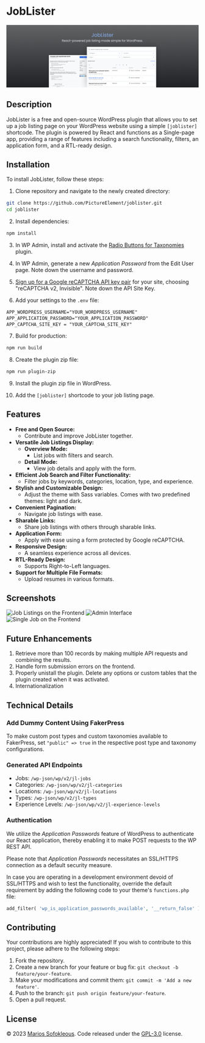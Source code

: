 # JobLister

![Banner Image](assets/banner-1544x500.png)

## Description

JobLister is a free and open-source WordPress plugin that allows you to set up a job listing page on your WordPress website using a simple `[joblister]` shortcode. The plugin is powered by React and functions as a Single-page app, providing a range of features including a search functionality, filters, an application form, and a RTL-ready design.

## Installation

To install JobLister, follow these steps:

1. Clone repository and navigate to the newly created directory:
  ```sh
  git clone https://github.com/PictureElement/joblister.git
  cd joblister
  ```

2. Install dependencies:
  ```sh
  npm install
  ```

3. In WP Admin, install and activate the [Radio Buttons for Taxonomies](https://wordpress.org/plugins/radio-buttons-for-taxonomies/) plugin.

4. In WP Admin, generate a new *Application Password* from the Edit User page. Note down the username and password.

5. [Sign up for a Google reCAPTCHA API key pair](http://www.google.com/recaptcha/admin) for your site, choosing "reCAPTCHA v2, Invisible". Note down the API Site Key.

6. Add your settings to the `.env` file:
  ```
  APP_WORDPRESS_USERNAME="YOUR_WORDPRESS_USERNAME"
  APP_APPLICATION_PASSWORD="YOUR_APPLICATION_PASSWORD"
  APP_CAPTCHA_SITE_KEY = "YOUR_CAPTCHA_SITE_KEY"
  ```

7. Build for production:
  ```sh
  npm run build
  ```

8. Create the plugin zip file:
  ```sh
  npm run plugin-zip
  ```

9. Install the plugin zip file in WordPress.

10. Add the `[joblister]` shortcode to your job listing page.

## Features

- **Free and Open Source:**
  - Contribute and improve JobLister together.
- **Versatile Job Listings Display:**
  - **Overview Mode:**
    - List jobs with filters and search.
  - **Detail Mode:**
    - View job details and apply with the form.
- **Efficient Job Search and Filter Functionality:**
  - Filter jobs by keywords, categories, location, type, and experience.
- **Stylish and Customizable Design:**
  - Adjust the theme with Sass variables. Comes with two predefined themes: light and dark.
- **Convenient Pagination:**
  - Navigate job listings with ease.
- **Sharable Links:**
  - Share job listings with others through sharable links.
- **Application Form:**
  - Apply with ease using a form protected by Google reCAPTCHA.
- **Responsive Design:**
  - A seamless experience across all devices.
- **RTL-Ready Design:**
  - Supports Right-to-Left languages.
- **Support for Multiple File Formats:**
  - Upload resumes in various formats.

## Screenshots

![Job Listings on the Frontend](banner.png)
![Admin Interface](banner.png)
![Single Job on the Frontend](banner.png)

## Future Enhancements

1. Retrieve more than 100 records by making multiple API requests and combining the results.
2. Handle form submission errors on the frontend.
3. Properly unistall the plugin. Delete any options or custom tables that the plugin created when it was activated.
4. Internationalization

## Technical Details

### Add Dummy Content Using FakerPress

To make custom post types and custom taxonomies available to FakerPress, set `"public" => true` in the respective post type and taxonomy configurations.

### Generated API Endpoints

- Jobs: `/wp-json/wp/v2/jl-jobs`
- Categories: `/wp-json/wp/v2/jl-categories`
- Locations: `/wp-json/wp/v2/jl-locations`
- Types: `/wp-json/wp/v2/jl-types`
- Experience Levels: `/wp-json/wp/v2/jl-experience-levels`

### Authentication

We utilize the *Application Passwords* feature of WordPress to authenticate our React application, thereby enabling it to make POST requests to the WP REST API.

Please note that *Application Passwords* necessitates an SSL/HTTPS connection as a default security measure.

In case you are operating in a development environment devoid of SSL/HTTPS and wish to test the functionality, override the default requirement by adding the following code to your theme's `functions.php` file:

```php
add_filter( 'wp_is_application_passwords_available', '__return_false' );
```

## Contributing

Your contributions are highly appreciated! If you wish to contribute to this project, please adhere to the following steps:

1. Fork the repository.
2. Create a new branch for your feature or bug fix: `git checkout -b feature/your-feature`.
3. Make your modifications and commit them: `git commit -m 'Add a new feature'`.
4. Push to the branch: `git push origin feature/your-feature`.
5. Open a pull request.

## License

&copy; 2023 [Marios Sofokleous](https://www.msof.me/). Code released under the [GPL-3.0](LICENSE.md) license.